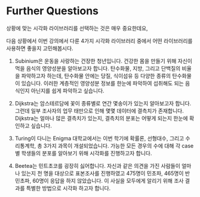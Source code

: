 # Further Questions

상황에 맞는 시각화 라이브러리를 선택하는 것은 매우 중요한데요,

다음 상황에서 이번 강의에서 다룬 4가지 시각화 라이브러리 중에서 어떤 라이브러리를 사용하면 좋을지 고민해봅시다.

1. Subinium은 운동을 사랑하는 건장한 청년입니다. 건강한 몸을 만들기 위해 자신이 먹을 음식의 영양성분을 알아보고자 합니다. 탄수화물, 지방, 그리고 단백질의 비율을 파악하고자 하는데, 탄수화물 안에는 당질, 식이섬유 등 다양한 종류의 탄수화물이 있습니다. 이러한 계층적인 영양성분 정보를 한눈에 파악하여 섭취해도 되는 음식인지 아닌지를 쉽게 파악하고 싶습니다.

2. Dijkstra는 암스테르담에 꽃이 종류별로 연간 몇송이가 있는지 알아보고자 합니다. 그런데 일부 조사자의 업무 태만으로 인해 몇몇 데이터에 결측치가 존재합니다. Dijkstra는 얼마나 많은 결측치가 있는지, 결측치의 분포는 어떻게 되는지 한눈에 확인하고 싶습니다.

3. Turing이 다니는 Enigma 대학교에서는 이번 학기에 확률론, 선형대수, 그리고 수리통계학, 총 3가지 과목이 개설되었습니다. 가능한 모든 경우의 수에 대해 각 case별 학생들의 분포를 알아보기 위해 시각화를 진행하고자 합니다.

4. Beetea는 민트초코를 굉장히 싫어합니다. 자신과 같은 의견을 가진 사람들이 얼마나 있는지 천 명을 대상으로 표본조사를 진행하였고 475명이 민초파, 465명이 반민초파, 60명이 응답을 하지 않았습니다. 이 사실을 모두에게 알리기 위해 조사 결과를 특별한 방법으로 시각화 하고자 합니다.
